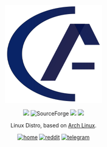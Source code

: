 <p align="center">
<a href="https://asterlinux.github.io"><img src="https://raw.githubusercontent.com/asterlinux/AsterLinuxBuid/master/asterlinux.svg" height="256" width="256" alt="AsterLinux"></a>
</p>

<p align="center">
  <img src="https://img.shields.io/badge/Maintained%3F-Yes-green?style=for-the-badge">
  <img alt="SourceForge" src="https://img.shields.io/sourceforge/dt/aster-linux-iso?style=for-the-badge">
  <img src="https://img.shields.io/github/stars/asterlinux/AsterLinuxBuid?style=for-the-badge">
  <img src="https://img.shields.io/github/issues/asterlinux/AsterLinuxBuid?style=for-the-badge">
</p>

<p align="center">
Linux Distro, based on <a href="https://www.archlinux.org">Arch Linux</a>.
</p>

<p align="center">
  <a href="https://asterlinux.github.io" target="_blank"><img alt="home" src="https://img.shields.io/badge/HOME-blue?style=flat-square"></a>
  <a href="https://www.reddit.com/r/aster_linux" target="_blank"><img alt="reddit" src="https://img.shields.io/badge/REDDIT-blue?style=flat-square"></a>
  <a href="https://t.me/asterlinux" target="_blank"><img alt="telegram" src="https://img.shields.io/badge/TELEGRAM-blue?style=flat-square"></a>
</p>


<p align="center">
  <img src=""https://raw.githubusercontent.com/asterlinux/AsterLinuxBuid/master/asterlinux-banner.svg">
</p>

